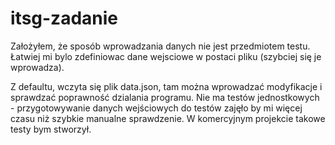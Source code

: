# itsg-zadanie

Założyłem, że sposób wprowadzania danych nie jest przedmiotem testu.
Łatwiej mi bylo zdefiniowac dane wejsciowe w postaci pliku (szybciej się je wprowadza).

Z defaultu, wczyta się plik data.json, tam można wprowadzać modyfikacje i sprawdzać poprawność dzialania programu.
Nie ma testów jednostkowych - przygotowywanie danych wejściowych do testów zajęło by mi więcej czasu niż szybkie manualne sprawdzenie.
W komercyjnym projekcie takowe testy bym stworzył. 
